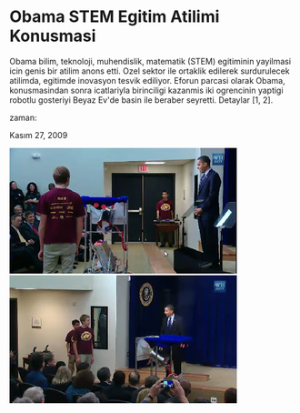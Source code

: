 # Obama STEM Egitim Atilimi Konusmasi
Obama bilim, teknoloji, muhendislik, matematik (STEM) egitiminin yayilmasi icin genis bir atilim anons etti. Ozel sektor ile ortaklik edilerek surdurulecek atilimda, egitimde inovasyon tesvik ediliyor. Eforun parcasi olarak Obama, konusmasindan sonra icatlariyla birinciligi kazanmis iki ogrencinin yaptigi robotlu gosteriyi Beyaz Ev'de basin ile beraber seyretti. Detaylar [1, 2].







zaman:

Kasım 27, 2009










![](obama-science-2.jpg)
![](obama-science-1.jpg)
